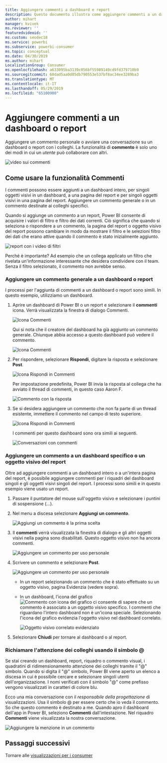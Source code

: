 ```yaml
---
title: Aggiungere commenti a dashboard e report
description: Questo documento illustra come aggiungere commenti a un dashboard, report o oggetto visivo e come utilizzare i commenti per conversare con i collaboratori.
author: mihart
manager: kvivek
ms.reviewer: ''
featuredvideoid: ''
ms.custom: seodec18
ms.service: powerbi
ms.subservice: powerbi-consumer
ms.topic: conceptual
ms.date: 04/30/2019
ms.author: mihart
LocalizationGroup: Consumer
ms.openlocfilehash: a633095ba3139c056bf55989149cd9fd379710b9
ms.sourcegitcommit: 60dad5aa0d85db790553e537bf8ac34ee3289ba3
ms.translationtype: MT
ms.contentlocale: it-IT
ms.lasthandoff: 05/29/2019
ms.locfileid: "65100900"
---
```

# <a name="add-comments-to-a-dashboard-or-report"></a>Aggiungere commenti a un dashboard o report
Aggiungere un commento personale o avviare una conversazione su un dashboard o report con i colleghi. La funzionalità di **commento** è solo uno dei modi in cui un *utente* può collaborare con altri. 

![video sui commenti](media/end-user-comment/comment.gif)

## <a name="how-to-use-the-comments-feature"></a>Come usare la funzionalità Commenti
I commenti possono essere aggiunti a un dashboard intero, per singoli oggetti visivi in un dashboard, a una pagina del report e per singoli oggetti visivi in una pagina del report. Aggiungere un commento generale o in un commento destinate ai colleghi specifici.  

Quando si aggiunge un commento a un report, Power BI consente di acquisire i valori di filtro e filtro dei dati correnti. Ciò significa che quando si seleziona o rispondere a un commento, la pagina del report o oggetto visivo del report possono cambiare in modo da mostrare il filtro e le selezioni filtro dei dati che erano attive quando il commento è stato inizialmente aggiunto.  

![report con i video di filtri](media/end-user-comment/comment-reports-with-filters/comment-reports-with-filters.gif)

Perché è importante? Ad esempio che un collega applicato un filtro che rivelata un'informazione interessante che desidera condividere con il team. Senza il filtro selezionato, il commento non avrebbe senso. 

### <a name="add-a-general-comment-to-a-dashboard-or-report"></a>Aggiungere un commento generale a un dashboard o report
I processi per l'aggiunta di commenti a un dashboard o report sono simili. In questo esempio, utilizziamo un dashboard. 

1. Aprire un dashboard di Power BI o un report e selezionare il **commenti** icona. Verrà visualizzata la finestra di dialogo Commenti.

    ![Icona Commenti](media/end-user-comment/power-bi-comment-icon.png)

    Qui si nota che il creatore del dashboard ha già aggiunto un commento generale.  Chiunque abbia accesso a questo dashboard può vedere il commento.

    ![Icona Commenti](media/end-user-comment/power-bi-dash-comment.png)

2. Per rispondere, selezionare **Rispondi**, digitare la risposta e selezionare **Post**.  

    ![Icona Rispondi in Commenti](media/end-user-comment/power-bi-comment-reply.png)

    Per impostazione predefinita, Power BI invia la risposta al collega che ha avviato il thread di commenti, in questo caso Aaron F. 

    ![Commento con la risposta](media/end-user-comment/power-bi-response.png)

 3. Se si desidera aggiungere un commento che non fa parte di un thread esistente, immettere il commento nel campo di testo superiore.

    ![Icona Rispondi in Commenti](media/end-user-comment/power-bi-new-comment.png)

    I commenti per questo dashboard sono ora simili ai seguenti.

    ![Conversazioni con commenti](media/end-user-comment/power-bi-comment-conversation.png)

### <a name="add-a-comment-to-a-specific-dashboard-or-report-visual"></a>Aggiungere un commento a un dashboard specifico o un oggetto visivo del report
Oltre ad aggiungere commenti a un dashboard intero o a un'intera pagina del report, è possibile aggiungere commenti per i riquadri del dashboard singoli e gli oggetti visivi singoli del report. I processi sono simili e in questo esempio viene usato un report.

1. Passare il puntatore del mouse sull'oggetto visivo e selezionare i puntini di sospensione (...).    
2. Nel menu a discesa selezionare **Aggiungi un commento**.

    ![Aggiungi un commento è la prima scelta](media/end-user-comment/power-bi-comment-report.png)  

3.  Il **commenti** verrà visualizzata la finestra di dialogo e gli altri oggetti visivi nella pagina sono disabilitati. Questo oggetto visivo non ha ancora commenti. 

    ![Aggiungere un commento per uso personale](media/end-user-comment/power-bi-comment-bar.png)  

4. Scrivere un commento e selezionare **Post**.

    ![Aggiungere un commento per uso personale](media/end-user-comment/power-bi-comment-june.png)  

    - In un report selezionando un commento che è stato effettuato su un oggetto visivo, pagina Evidenzia (vedere sopra).

    - In un dashboard, l'icona del grafico ![Commento con icona del grafico](media/end-user-comment/power-bi-comment-chart-icon.png) ci consente di sapere che un commento è associato a un oggetto visivo specifico. I commenti che riguardano l'intero dashboard non è un'icona speciale. Selezionando l'icona del grafico evidenzia l'oggetto visivo nel dashboard correlato.

        ![Oggetto visivo correlato evidenziato](media/end-user-comment/power-bi-comment-highlight2.png)

5. Selezionare **Chiudi** per tornare al dashboard o al report.

### <a name="get-your-colleagues-attention-by-using-the--sign"></a>Richiamare l'attenzione dei colleghi usando il simbolo @
Se stai creando un dashboard, report, riquadro o commento visual, i quadratini di ridimensionamento attenzione dei colleghi tramite il "\@" simbolo.  Quando si digita il "\@" simbolo, Power BI viene aperto un elenco a discesa in cui è possibile cercare e selezionare singoli utenti dell'organizzazione. I nomi verificati con il simbolo "\@" come prefisso vengono visualizzati in caratteri di colore blu. 

Ecco una mia conversazione con il *responsabile della progettazione* di visualizzazioni. Usa il simbolo @ per essere certo che io veda il commento. So che questo commento è destinato a me. Quando apro il dashboard dell'app in Power BI, seleziono **Commenti** dall'intestazione. Nel riquadro **Commenti** viene visualizzata la nostra conversazione.

![Aggiungere la menzione in un commento](media/end-user-comment/power-bi-comment-convo.png)  



## <a name="next-steps"></a>Passaggi successivi
Tornare alle [visualizzazioni per i consumer](end-user-visualizations.md)    
<!--[Select a visualization to open a report](end-user-open-report.md)-->
